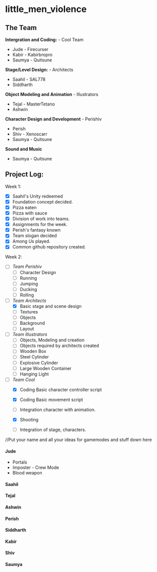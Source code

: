 # little_men_violence
##  The Team
 **Intergration and Coding:** - Cool Team
 
 - Jude - Firecurser
 - Kabir - Kabirbropro
- Saumya - Quitsune

 **Stage/Level Design:** - Architects
 - Saahil - SAL778
  - Siddharth

 
  **Object Modeling and Animation** - Illustrators
  -  Tejal - MasterTetano
  - Ashwin
  
  **Character Design and Development** - Perishiv
   - Perish
   - Shiv - Xenoscarr
   - Saumya - Quitsune
	
**Sound and Music** 
- Saumya - Quitsune


## Project Log:
Week 1: 
 - [x] Saahil's Unity redeemed
 - [x] Foundation concept decided. 
 - [x] Pizza eaten 
 - [x] Pizza with sauce 
 - [x] Division of work into teams. 
 - [x] Assignments for the week. 
 - [x]   Perish's fantasy known
 - [x] Team slogan decided 
 - [x] Among Us played.
 - [x]  Common github repository created.
 
Week 2:
 - [ ] *Team Perishiv*
	- [ ] Character Design 
	- [ ] Running
	- [ ] Jumping
	- [ ]  Ducking
	- [ ] Rolling
- [ ] *Team Architects*
	- [x] Basic stage and scene design
	- [ ] Textures 
	- [ ] Objects 
	- [ ] Background 
	- [ ] Layout 

- [ ] *Team Illustrators*
	- [ ] Objects, Modeling and creation
	- [ ] Objects required by architects created 
	- [ ] Wooden Box
	- [ ] Steel Cylinder
	- [ ] Explosive Cylinder
	- [ ] Large Wooden Container
	- [ ] Hanging Light
	
- [ ] *Team Cool*
	- [x] Coding Basic character controller script
	- [x] Coding Basic movement script
	- [ ] Integration character with animation.
	- [x] Shooting 
	- [ ] Integration of stage, characters. 



//Put your name and all your ideas for gamemodes and stuff down here

#### Jude

 - Portals
 - Imposter - Crew Mode
 - Blood weapon

#### Saahil

#### Tejal

#### Ashwin

#### Perish

#### Siddharth

#### Kabir

#### Shiv

#### Saumya
